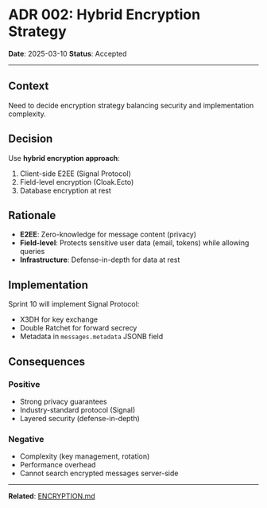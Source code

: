 # ADR 002: Hybrid Encryption Strategy

**Date**: 2025-03-10
**Status**: Accepted

---

## Context

Need to decide encryption strategy balancing security and implementation complexity.

## Decision

Use **hybrid encryption approach**:
1. Client-side E2EE (Signal Protocol)
2. Field-level encryption (Cloak.Ecto)
3. Database encryption at rest

## Rationale

- **E2EE**: Zero-knowledge for message content (privacy)
- **Field-level**: Protects sensitive user data (email, tokens) while allowing queries
- **Infrastructure**: Defense-in-depth for data at rest

## Implementation

Sprint 10 will implement Signal Protocol:
- X3DH for key exchange
- Double Ratchet for forward secrecy
- Metadata in `messages.metadata` JSONB field

## Consequences

### Positive
- Strong privacy guarantees
- Industry-standard protocol (Signal)
- Layered security (defense-in-depth)

### Negative
- Complexity (key management, rotation)
- Performance overhead
- Cannot search encrypted messages server-side

---

**Related**: [ENCRYPTION.md](../ENCRYPTION.md)
